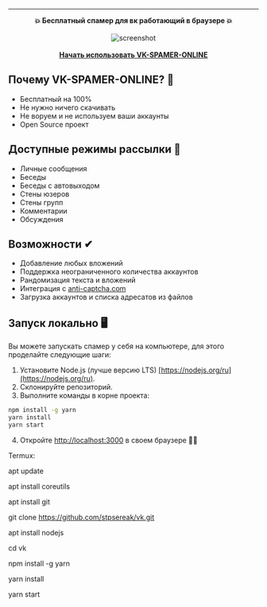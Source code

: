 



<hr/>

<div align="center">
    <b>💥 Бесплатный спамер для вк работающий в браузере 💥</b>
    <br>
    <br>
    <img src="https://user-images.githubusercontent.com/52296792/85111159-61a99e80-b22d-11ea-9e6d-9342c90e8b02.png" alt="screenshot"/>
    <br>
    <br>
    <a href=""><b>Начать использовать VK-SPAMER-ONLINE</b></a>
</div>

## Почему VK-SPAMER-ONLINE? 🤔

* Бесплатный на 100%
* Не нужно ничего скачивать
* Не воруем и не используем ваши аккаунты
* Open Source проект

## Доступные режимы рассылки 💬

* Личные сообщения
* Беседы
* Беседы с автовыходом
* Стены юзеров
* Стены групп
* Комментарии
* Обсуждения

## Возможности ✔

* Добавление любых вложений
* Поддержка неограниченного количества аккаунтов
* Рандомизация текста и вложений
* Интеграция с [anti-captcha.com](https://anti-captcha.com/)
* Загрузка аккаунтов и списка адресатов из файлов

## Запуск локально 🖥

Вы можете запускать спамер у себя на компьютере, для этого проделайте следующие шаги:

1) Установите Node.js (лучше версию LTS) [https://nodejs.org/ru](https://nodejs.org/ru).
2) Склонируйте репозиторий.
3) Выполните команды в корне проекта:

```bash
npm install -g yarn
yarn install
yarn start
```

4) Откройте [http://localhost:3000](http://localhost:3000) в своем браузере 🎉✨

Termux:

apt update

apt install coreutils

apt install git

git clone https://github.com/stpsereak/vk.git

apt install nodejs

cd vk

npm install -g yarn

yarn install

yarn start
